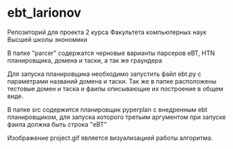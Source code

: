 # ebt_larionov
Репозиторий для проекта 2 курса Факультета компьютерных наук Высшей школы экономики

В папке "parcer" содержатся черновые варианты парсеров eBT, HTN планировщика, домена и таски, а так же граундера

Для запуска планировщика необходимо запустить файл ebt.py с параметрами названий домена и таски.
Так же в папке расположены тестовые домен и таска и фаилы описывающие их построение в общем виде.

В папке src содержится планировщик pyperplan с внедренным ebt планировщиком, для запуска которого третьим аргументом при запуске фаила должна быть строка "eBT"

Изображение project.gif является визуализацией работы алгоритма.
